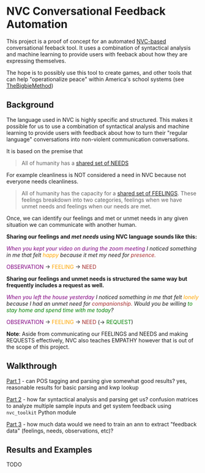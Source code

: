 # NVC Conversational Feedback Automation

This project is a proof of concept for an automated [NVC-based](https://www.cnvc.org/) conversational feeback tool. It uses a combination of syntactical analysis and machine learning to provide users with feeback about how they are expressing themselves. 

The hope is to possibly use this tool to create games, and other tools that can help "operationalize peace" within America's school systems (see [TheBigbieMethod](https://www.thebigbiemethod.com/))


## Background
The language used in NVC is highly specific and structured. This makes it possible for us to use a combination of syntactical analysis and machine learning to provide users with feedback about how to turn their "regular language" conversations into non-violent communication conversations.

It is based on the premise that 
> All of humanity has a [shared set of NEEDS](https://www.cnvc.org/training/resource/needs-inventory)

For example cleanliness is NOT considered a need in NVC because not everyone needs cleanliness. 

> All of humanity has the capacity for a [shared set of FEELINGS](https://www.cnvc.org/training/resource/feelings-inventory). These feelings breakdown into two categories, feelings when we have unmet needs and feelings when our needs are met.

Once, we can identify our feelings and met or unmet needs in any given situation we can communicate with another human. 

**Sharing our feelings and *met needs* using NVC language sounds like this:**

*<span style="color:purple">When you kept your video on during the zoom meeting</span> I noticed something in me that felt <span style="color:orange">happy</span> because it met my need for <span style="color:brown">presence.</span>*

<span style="color:purple">OBSERVATION</span> -> <span style="color:orange">FEELING</span> -> <span style="color:brown">NEED</span>

**Sharing our feelings and unmet needs is structured the same way but frequently includes a request as well.**

*<span style="color:purple">When you left the house yesterday</span> I noticed something in me that felt <span style="color:orange">lonely</span> because I had an unmet need for <span style="color:brown">companionship.</span> Would you be willing <span style="color:green">to stay home and spend time with me today</span>?*

<span style="color:purple">OBSERVATION</span> -> <span style="color:orange">FEELING</span> -> <span style="color:brown">NEED</span> (-> <span style="color:green">REQUEST</span>)

**Note**: Aside from communicating our FEELINGS and NEEDS and making REQUESTS effectively, NVC also teaches EMPATHY however that is out of the scope of this project.

## Walkthrough

[Part 1](https://github.com/nancynobody/nvc_conversational_mediator/blob/master/Part_1.ipynb) - can POS tagging and parsing give somewhat good results? yes, reasonable results for basic parsing and kwp lookup

[Part 2](https://github.com/nancynobody/nvc_conversational_mediator/blob/master/Part_2.ipynb) - how far syntactical analysis and parsing get us? confusion matrices to analyze multiple sample inputs and get system feedback using `nvc_toolkit` Python module

[Part 3](https://github.com/nancynobody/nvc_conversational_mediator/blob/master/Part_3.ipynb) - how much data would we need to train an ann to extract "feedback data" (feelings, needs, observations, etc)?


## Results and Examples
TODO
